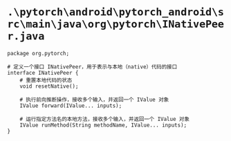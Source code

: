# `.\pytorch\android\pytorch_android\src\main\java\org\pytorch\INativePeer.java`

```
package org.pytorch;

# 定义一个接口 INativePeer，用于表示与本地（native）代码的接口
interface INativePeer {
    # 重置本地代码的状态
    void resetNative();

    # 执行前向推断操作，接收多个输入，并返回一个 IValue 对象
    IValue forward(IValue... inputs);

    # 运行指定方法名的本地方法，接收多个输入，并返回一个 IValue 对象
    IValue runMethod(String methodName, IValue... inputs);
}
```